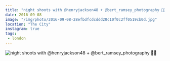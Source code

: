 ```yaml
---
title: "night shoots with @henryjackson48 + @bert_ramsey_photography 📸🙌"
date: 2016-09-08
image: "/img/photo/2016-09-08-28efbdfcdcddd20c10f0c2ff0519cb0d.jpg"
location: "The City"
instagram: true
tags:
 - london
---
```


![night shoots with @henryjackson48 + @bert_ramsey_photography 📸🙌](/img/photo/2016-09-08-28efbdfcdcddd20c10f0c2ff0519cb0d.jpg)
